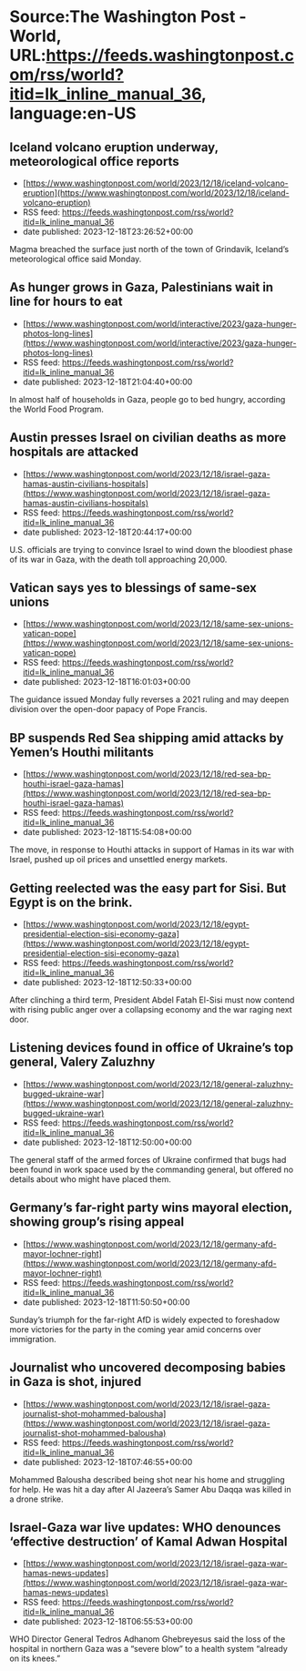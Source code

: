 # Source:The Washington Post - World, URL:https://feeds.washingtonpost.com/rss/world?itid=lk_inline_manual_36, language:en-US

## Iceland volcano eruption underway, meteorological office reports
 - [https://www.washingtonpost.com/world/2023/12/18/iceland-volcano-eruption](https://www.washingtonpost.com/world/2023/12/18/iceland-volcano-eruption)
 - RSS feed: https://feeds.washingtonpost.com/rss/world?itid=lk_inline_manual_36
 - date published: 2023-12-18T23:26:52+00:00

Magma breached the surface just north of the town of Grindavik, Iceland’s meteorological office said Monday.

## As hunger grows in Gaza, Palestinians wait in line for hours to eat
 - [https://www.washingtonpost.com/world/interactive/2023/gaza-hunger-photos-long-lines](https://www.washingtonpost.com/world/interactive/2023/gaza-hunger-photos-long-lines)
 - RSS feed: https://feeds.washingtonpost.com/rss/world?itid=lk_inline_manual_36
 - date published: 2023-12-18T21:04:40+00:00

In almost half of households in Gaza, people go to bed hungry, according the World Food Program.

## Austin presses Israel on civilian deaths as more hospitals are attacked
 - [https://www.washingtonpost.com/world/2023/12/18/israel-gaza-hamas-austin-civilians-hospitals](https://www.washingtonpost.com/world/2023/12/18/israel-gaza-hamas-austin-civilians-hospitals)
 - RSS feed: https://feeds.washingtonpost.com/rss/world?itid=lk_inline_manual_36
 - date published: 2023-12-18T20:44:17+00:00

U.S. officials are trying to convince Israel to wind down the bloodiest phase of its war in Gaza, with the death toll approaching 20,000.

## Vatican says yes to blessings of same-sex unions
 - [https://www.washingtonpost.com/world/2023/12/18/same-sex-unions-vatican-pope](https://www.washingtonpost.com/world/2023/12/18/same-sex-unions-vatican-pope)
 - RSS feed: https://feeds.washingtonpost.com/rss/world?itid=lk_inline_manual_36
 - date published: 2023-12-18T16:01:03+00:00

The guidance issued Monday fully reverses a 2021 ruling and may deepen division over the open-door papacy of Pope Francis.

## BP suspends Red Sea shipping amid attacks by Yemen’s Houthi militants
 - [https://www.washingtonpost.com/world/2023/12/18/red-sea-bp-houthi-israel-gaza-hamas](https://www.washingtonpost.com/world/2023/12/18/red-sea-bp-houthi-israel-gaza-hamas)
 - RSS feed: https://feeds.washingtonpost.com/rss/world?itid=lk_inline_manual_36
 - date published: 2023-12-18T15:54:08+00:00

The move, in response to Houthi attacks in support of Hamas in its war with Israel, pushed up oil prices and unsettled energy markets.

## Getting reelected was the easy part for Sisi. But Egypt is on the brink.
 - [https://www.washingtonpost.com/world/2023/12/18/egypt-presidential-election-sisi-economy-gaza](https://www.washingtonpost.com/world/2023/12/18/egypt-presidential-election-sisi-economy-gaza)
 - RSS feed: https://feeds.washingtonpost.com/rss/world?itid=lk_inline_manual_36
 - date published: 2023-12-18T12:50:33+00:00

After clinching a third term, President Abdel Fatah El-Sisi must now contend with rising public anger over a collapsing economy and the war raging next door.

## Listening devices found in office of Ukraine’s top general, Valery Zaluzhny
 - [https://www.washingtonpost.com/world/2023/12/18/general-zaluzhny-bugged-ukraine-war](https://www.washingtonpost.com/world/2023/12/18/general-zaluzhny-bugged-ukraine-war)
 - RSS feed: https://feeds.washingtonpost.com/rss/world?itid=lk_inline_manual_36
 - date published: 2023-12-18T12:50:00+00:00

The general staff of the armed forces of Ukraine confirmed that bugs had been found in work space used by the commanding general, but offered no details about who might have placed them.

## Germany’s far-right party wins mayoral election, showing group’s rising appeal
 - [https://www.washingtonpost.com/world/2023/12/18/germany-afd-mayor-lochner-right](https://www.washingtonpost.com/world/2023/12/18/germany-afd-mayor-lochner-right)
 - RSS feed: https://feeds.washingtonpost.com/rss/world?itid=lk_inline_manual_36
 - date published: 2023-12-18T11:50:50+00:00

Sunday’s triumph for the far-right AfD is widely expected to foreshadow more victories for the party in the coming year amid concerns over immigration.

## Journalist who uncovered decomposing babies in Gaza is shot, injured
 - [https://www.washingtonpost.com/world/2023/12/18/israel-gaza-journalist-shot-mohammed-balousha](https://www.washingtonpost.com/world/2023/12/18/israel-gaza-journalist-shot-mohammed-balousha)
 - RSS feed: https://feeds.washingtonpost.com/rss/world?itid=lk_inline_manual_36
 - date published: 2023-12-18T07:46:55+00:00

Mohammed Balousha described being shot near his home and struggling for help. He was hit a day after Al Jazeera’s Samer Abu Daqqa was killed in a drone strike.

## Israel-Gaza war live updates: WHO denounces ‘effective destruction’ of Kamal Adwan Hospital
 - [https://www.washingtonpost.com/world/2023/12/18/israel-gaza-war-hamas-news-updates](https://www.washingtonpost.com/world/2023/12/18/israel-gaza-war-hamas-news-updates)
 - RSS feed: https://feeds.washingtonpost.com/rss/world?itid=lk_inline_manual_36
 - date published: 2023-12-18T06:55:53+00:00

WHO Director General Tedros Adhanom Ghebreyesus said the loss of the hospital in northern Gaza was a “severe blow” to a health system “already on its knees.”

